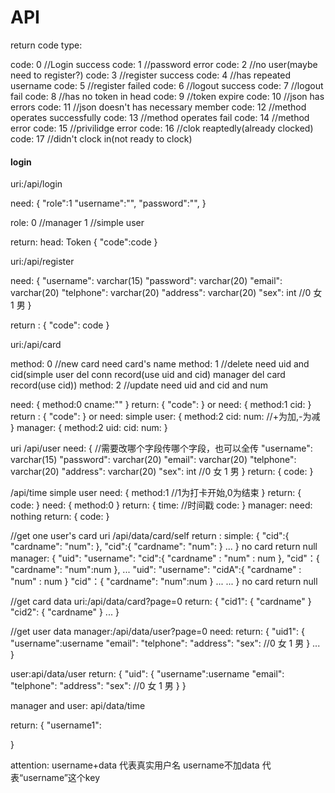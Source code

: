 # API

return code type:

code: 0   //Login success
code: 1   //password error
code: 2   //no user(maybe need to register?)
code: 3   //register success
code: 4   //has repeated username
code: 5   //register failed
code: 6   //logout success
code: 7   //logout fail
code: 8   //has no token in head
code: 9   //token expire 
code: 10  //json has errors
code: 11  //json doesn't has necessary member
code: 12  //method operates successfully
code: 13  //method operates fail
code: 14  //method error
code: 15  //privilidge error
code: 16  //clok reaptedly(already clocked)
code: 17  //didn't clock in(not ready to clock)
#### login

uri:/api/login

need:
{
    "role":1
    "username":"",
    "password":"",
}

role:
0   //manager
1   //simple user

return:
head: Token
{
    "code":code
}

uri:/api/register

need:
{
    "username":  varchar(15)
    "password":  varchar(20)
    "email":     varchar(20)
    "telphone":  varchar(20)
    "address":   varchar(20)
    "sex": int   //0 女 1 男
}

return :
{
    "code": code 
}



uri:/api/card


method: 0 //new card need card's name
method: 1 //delete need uid and cid(simple user del conn record(use uid and cid)     manager del card record(use cid))
method: 2 //update need uid and cid and num

need:
{
    method:0
    cname:""
}
return:
{
    "code":
}
or
need:
{
    method:1
    cid:
}
return :
{
    "code":
}
or
need:
simple user:
{
    method:2
    cid:
    num:        //+为加,-为减
}
manager:
{
    method:2
    uid:
    cid:
    num:
}

uri /api/user
need:
{
    //需要改哪个字段传哪个字段，也可以全传
    "username":  varchar(15)
    "password":  varchar(20)
    "email":     varchar(20)
    "telphone":  varchar(20)
    "address":   varchar(20)
    "sex": int   //0 女 1 男
}
return:
{
    code:
}

/api/time
simple user
need:
{
    method:1 //1为打卡开始,0为结束
}
return:
{
    code:
}
need:
{
    method:0
}
return:
{
    time:   //时间戳
    code:
}
manager:
need: nothing
return:
{
    code:
}


//get one user's card
uri /api/data/card/self
return :
simple:
{
    "cid":{
        "cardname":
        "num":
    },
    "cid":{
        "cardname":
        "num":
    }
    ...
}
no card return null
manager:
{
    "uid":
        "username":
        "cid":{
            "cardname" : 
            "num" : num
        },
        "cid"：{
            "cardname":
            "num":num
        },
        ...
    "uid":
        "username":
        "cidA":{
            "cardname" : 
            "num" : num
        }
        "cid"：{
            "cardname":
            "num":num
        }
        ...
    ...
}
no card return null

//get card data
uri:/api/data/card?page=0
return:
{
    "cid1":
    {
        "cardname"
    }
    "cid2":
    {
        "cardname"
    }
    ...
}

//get  user data
manager:/api/data/user?page=0
need:
return:
{
    "uid1":
    {
        "username":username
        "email":
        "telphone":
        "address":
        "sex":  //0 女  1 男
    }
    ...
}

user:api/data/user
return:
{
    "uid":
    {
        "username":username
        "email":
        "telphone":
        "address":
        "sex":  //0 女  1 男
    }
}

manager and user:
api/data/time

return:
{
    "username1":

}

attention:
username+data       代表真实用户名
username不加data    代表“username”这个key